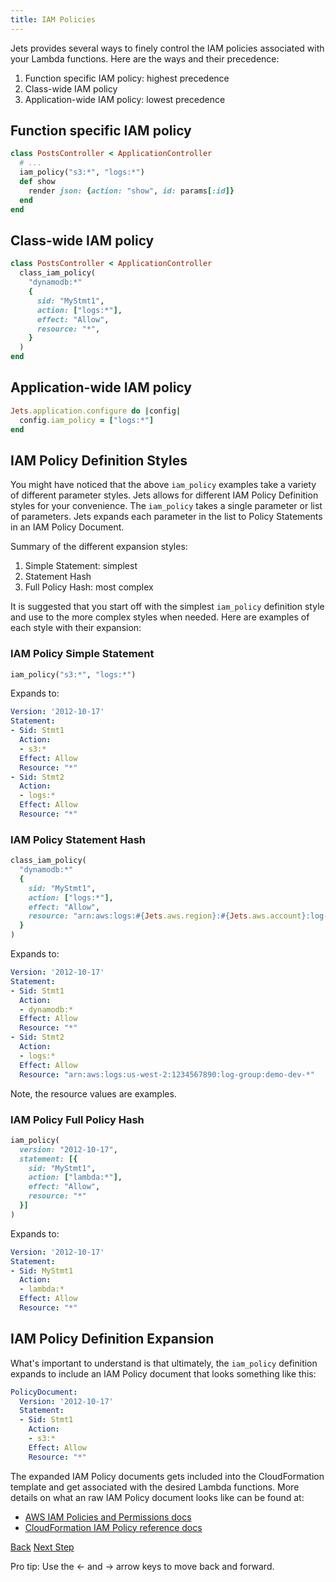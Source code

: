 ```yaml
---
title: IAM Policies
---
```


Jets provides several ways to finely control the IAM policies associated with your Lambda functions. Here are the ways and their precedence:

1. Function specific IAM policy: highest precedence
2. Class-wide IAM policy
3. Application-wide IAM policy: lowest precedence

## Function specific IAM policy

```ruby
class PostsController < ApplicationController
  # ...
  iam_policy("s3:*", "logs:*")
  def show
    render json: {action: "show", id: params[:id]}
  end
end
```

## Class-wide IAM policy

```ruby
class PostsController < ApplicationController
  class_iam_policy(
    "dynamodb:*"
    {
      sid: "MyStmt1",
      action: ["logs:*"],
      effect: "Allow",
      resource: "*",
    }
  )
end
```

## Application-wide IAM policy

```ruby
Jets.application.configure do |config|
  config.iam_policy = ["logs:*"]
end
```

## IAM Policy Definition Styles

You might have noticed that the above `iam_policy` examples take a variety of different parameter styles. Jets allows for different IAM Policy Definition styles for your convenience. The `iam_policy` takes a single parameter or list of parameters.  Jets expands each parameter in the list to Policy Statements in an IAM Policy Document.

Summary of the different expansion styles:

1. Simple Statement: simplest
2. Statement Hash
3. Full Policy Hash: most complex

It is suggested that you start off with the simplest `iam_policy` definition style and use to the more complex styles when needed. Here are examples of each style with their expansion:

### IAM Policy Simple Statement

```ruby
iam_policy("s3:*", "logs:*")
```

Expands to:

```yaml
Version: '2012-10-17'
Statement:
- Sid: Stmt1
  Action:
  - s3:*
  Effect: Allow
  Resource: "*"
- Sid: Stmt2
  Action:
  - logs:*
  Effect: Allow
  Resource: "*"
```

### IAM Policy Statement Hash

```ruby
class_iam_policy(
  "dynamodb:*"
  {
    sid: "MyStmt1",
    action: ["logs:*"],
    effect: "Allow",
    resource: "arn:aws:logs:#{Jets.aws.region}:#{Jets.aws.account}:log-group:#{Jets.config.project_namespace}-*",
  }
)
```

Expands to:

```yaml
Version: '2012-10-17'
Statement:
- Sid: Stmt1
  Action:
  - dynamodb:*
  Effect: Allow
  Resource: "*"
- Sid: Stmt2
  Action:
  - logs:*
  Effect: Allow
  Resource: "arn:aws:logs:us-west-2:1234567890:log-group:demo-dev-*"
```

Note, the resource values are examples.

### IAM Policy Full Policy Hash

```ruby
iam_policy(
  version: "2012-10-17",
  statement: [{
    sid: "MyStmt1",
    action: ["lambda:*"],
    effect: "Allow",
    resource: "*"
  }]
)
```

Expands to:

```yaml
Version: '2012-10-17'
Statement:
- Sid: MyStmt1
  Action:
  - lambda:*
  Effect: Allow
  Resource: "*"
```

## IAM Policy Definition Expansion

What's important to understand is that ultimately, the `iam_policy` definition expands to include an IAM Policy document that looks something like this:

```yaml
PolicyDocument:
  Version: '2012-10-17'
  Statement:
  - Sid: Stmt1
    Action:
    - s3:*
    Effect: Allow
    Resource: "*"
```

The expanded IAM Policy documents gets included into the CloudFormation template and get associated with the desired Lambda functions. More details on what an raw IAM Policy document looks like can be found at:

* [AWS IAM Policies and Permissions docs](https://docs.aws.amazon.com/IAM/latest/UserGuide/access_policies.html#access_policies-json)
* [CloudFormation IAM Policy reference docs](https://docs.aws.amazon.com/AWSCloudFormation/latest/UserGuide/aws-resource-iam-policy.html)

<a id="prev" class="btn btn-basic" href="{% link _docs/function-properties.md %}">Back</a>
<a id="next" class="btn btn-primary" href="{% link _docs/managed-iam-policies.md %}">Next Step</a>
<p class="keyboard-tip">Pro tip: Use the <- and -> arrow keys to move back and forward.</p>
